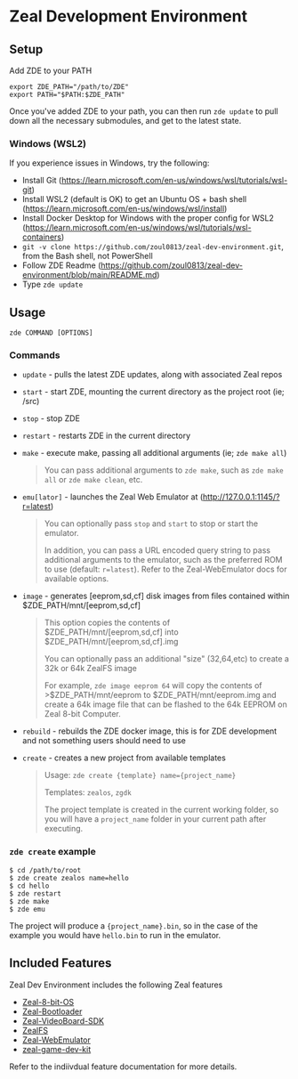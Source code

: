 # Zeal Development Environment

## Setup

Add ZDE to your PATH

```shell
export ZDE_PATH="/path/to/ZDE"
export PATH="$PATH:$ZDE_PATH"
```

Once you've added ZDE to your path, you can then run `zde update` to
pull down all the necessary submodules, and get to the latest state.

### Windows (WSL2)

If you experience issues in Windows, try the following:

* Install Git (https://learn.microsoft.com/en-us/windows/wsl/tutorials/wsl-git)
* Install WSL2 (default is OK) to get an Ubuntu OS + bash shell (https://learn.microsoft.com/en-us/windows/wsl/install)
* Install Docker Desktop for Windows with the proper config for WSL2 (https://learn.microsoft.com/en-us/windows/wsl/tutorials/wsl-containers)
* `git -v clone https://github.com/zoul0813/zeal-dev-environment.git`, from the Bash shell, not PowerShell
* Follow ZDE Readme (https://github.com/zoul0813/zeal-dev-environment/blob/main/README.md)
* Type `zde update`

## Usage

```shell
zde COMMAND [OPTIONS]
```

### Commands

* `update` - pulls the latest ZDE updates, along with associated Zeal repos

* `start` - start ZDE, mounting the current directory as the project root (ie; /src)

* `stop` - stop ZDE

* `restart` - restarts ZDE in the current directory

* `make` - execute make, passing all additional arguments (ie; `zde make all`)

  > You can pass additional arguments to `zde make`, such as `zde make all` or `zde make clean`, etc.

* `emu[lator]` - launches the Zeal Web Emulator at (http://127.0.0.1:1145/?r=latest)

  > You can optionally pass `stop` and `start` to stop or start the emulator.
  >
  > In addition, you can pass a URL encoded query string to pass additional arguments to the emulator,
  > such as the preferred ROM to use (default: `r=latest`).  Refer to the Zeal-WebEmulator docs for
  > available options.

* `image` - generates [eeprom,sd,cf] disk images from files contained within $ZDE_PATH/mnt/[eeprom,sd,cf]

  > This option copies the contents of $ZDE_PATH/mnt/[eeprom,sd,cf] into $ZDE_PATH/mnt/[eeprom,sd,cf].img
  >
  > You can optionally pass an additional "size" (32,64,etc) to create a 32k or 64k ZealFS image
  >
  > For example, `zde image eeprom 64` will copy the contents of >$ZDE_PATH/mnt/eeprom to
  > $ZDE_PATH/mnt/eeprom.img and create a 64k image file that can be flashed to the 64k EEPROM on Zeal 8-bit Computer.

* `rebuild` - rebuilds the ZDE docker image, this is for ZDE development and not something users should need to use

* `create` - creates a new project from available templates

  > Usage: `zde create {template} name={project_name}`
  >
  > Templates: `zealos`, `zgdk`
  >
  > The project template is created in the current working folder, so you will have a `project_name` folder in
  > your current path after executing.

### `zde create` example
  ```shell
  $ cd /path/to/root
  $ zde create zealos name=hello
  $ cd hello
  $ zde restart
  $ zde make
  $ zde emu
  ```
  The project will produce a `{project_name}.bin`, so in the case of the example you would have `hello.bin`
  to run in the emulator.


## Included Features

Zeal Dev Environment includes the following Zeal features

* [Zeal-8-bit-OS](home/Zeal-8-bit-OS)
* [Zeal-Bootloader](home/Zeal-Bootloader)
* [Zeal-VideoBoard-SDK](home/Zeal-VideoBoard-SDK)
* [ZealFS](home/ZealFS)
* [Zeal-WebEmulator](home/Zeal-WebEmulator)
* [zeal-game-dev-kit](home/zeal-game-dev-kit)

Refer to the indiivdual feature documentation for more details.
